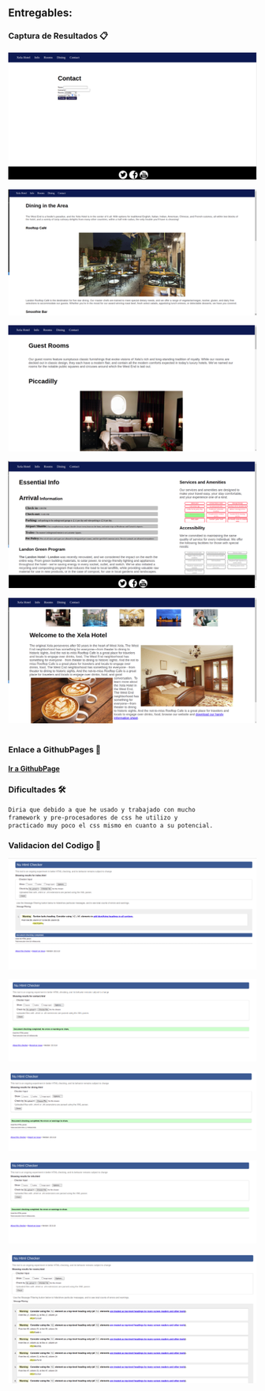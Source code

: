 ## Entregables:

### Captura de Resultados 📋
![](./screenshots/r1.png)<br/><br/>
![](./screenshots/r2.png)<br/><br/>
![](./screenshots/r3.png)<br/><br/>
![](./screenshots/r4.png)<br/><br/>
![](./screenshots/r5.png)<br/><br/>

### Enlace a GithubPages 🚀

#### [Ir a GithubPage]( https://edpo1998.github.io/Practica1Html/index.html ) 


### Dificultades 🛠️

    Diria que debido a que he usado y trabajado con mucho 
    framework y pre-procesadores de css he utilizo y 
    practicado muy poco el css mismo en cuanto a su potencial.

### Validacion del Codigo 🔧
![](./screenshots/t1.png)<br/><br/>
![](./screenshots/t2.png)<br/><br/>
![](./screenshots/t3.png)<br/><br/>
![](./screenshots/t4.png)<br/><br/>
![](./screenshots/t5.png)<br/><br/>




